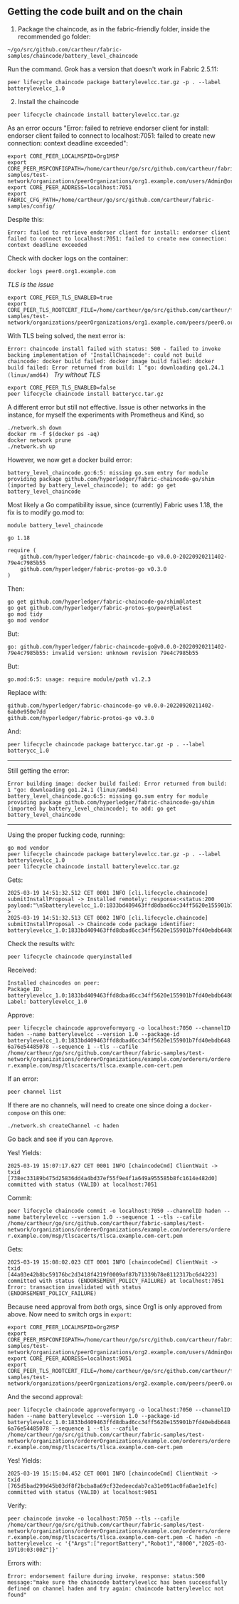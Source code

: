## Getting the code built and on the chain


1. Package the chaincode, as in the fabric-friendly folder, inside the recommended go folder:

`~/go/src/github.com/cartheur/fabric-samples/chaincode/battery_level_chaincode`

Run the command. Grok has a version that doesn't work in Fabric 2.5.11:

`peer lifecycle chaincode package batterylevelcc.tar.gz -p . --label batterylevelcc_1.0`

2. Install the chaincode

`peer lifecycle chaincode install batterylevelcc.tar.gz`

As an error occurs "Error: failed to retrieve endorser client for install: endorser client failed to connect to localhost:7051: failed to create new connection: context deadline exceeded":

```
export CORE_PEER_LOCALMSPID=Org1MSP
export CORE_PEER_MSPCONFIGPATH=/home/cartheur/go/src/github.com/cartheur/fabric-samples/test-network/organizations/peerOrganizations/org1.example.com/users/Admin@org1.example.com/msp
export CORE_PEER_ADDRESS=localhost:7051
export FABRIC_CFG_PATH=/home/cartheur/go/src/github.com/cartheur/fabric-samples/config/
```
Despite this:

`Error: failed to retrieve endorser client for install: endorser client failed to connect to localhost:7051: failed to create new connection: context deadline exceeded`

Check with docker logs on the container:

`docker logs peer0.org1.example.com`

_TLS is the issue_

```
export CORE_PEER_TLS_ENABLED=true
export CORE_PEER_TLS_ROOTCERT_FILE=/home/cartheur/go/src/github.com/cartheur/fabric-samples/test-network/organizations/peerOrganizations/org1.example.com/peers/peer0.org1.example.com/tls/ca.crt
```

With TLS being solved, the next error is:

`Error: chaincode install failed with status: 500 - failed to invoke backing implementation of 'InstallChaincode': could not build chaincode: docker build failed: docker image build failed: docker build failed: Error returned from build: 1 "go: downloading go1.24.1 (linux/amd64)
`
_Try without TLS_

```
export CORE_PEER_TLS_ENABLED=false
peer lifecycle chaincode install batterycc.tar.gz
```

A different error but still not effective. Issue is other networks in the instance, for myself the experiments with Prometheus and Kind, so

```
./network.sh down
docker rm -f $(docker ps -aq)
docker network prune
./network.sh up
```

However, we now get a docker build error:

`battery_level_chaincode.go:6:5: missing go.sum entry for module providing package github.com/hyperledger/fabric-chaincode-go/shim (imported by battery_level_chaincode); to add:
        go get battery_level_chaincode`

Most likely a Go compatibility issue, since (currently) Fabric uses 1.18, the fix is to modify go.mod to:

```
module battery_level_chaincode

go 1.18

require (
    github.com/hyperledger/fabric-chaincode-go v0.0.0-20220920211402-79e4c7985b55
    github.com/hyperledger/fabric-protos-go v0.3.0
)
```

Then:

```
go get github.com/hyperledger/fabric-chaincode-go/shim@latest
go get github.com/hyperledger/fabric-protos-go/peer@latest
go mod tidy
go mod vendor
```
But:

`go: github.com/hyperledger/fabric-chaincode-go@v0.0.0-20220920211402-79e4c7985b55: invalid version: unknown revision 79e4c7985b55`
 
But:

`go.mod:6:5: usage: require module/path v1.2.3`

Replace with:

```
github.com/hyperledger/fabric-chaincode-go v0.0.0-20220920211402-6ab0e950e7dd
github.com/hyperledger/fabric-protos-go v0.3.0
```

And:

`peer lifecycle chaincode package batterycc.tar.gz -p . --label batterycc_1.0`

-----

Still getting the error:

`Error building image: docker build failed: Error returned from build: 1 "go: downloading go1.24.1 (linux/amd64)
battery_level_chaincode.go:6:5: missing go.sum entry for module providing package github.com/hyperledger/fabric-chaincode-go/shim (imported by battery_level_chaincode); to add:
        go get battery_level_chaincode`

-----

Using the proper fucking code, running:

```
go mod vendor
peer lifecycle chaincode package batterylevelcc.tar.gz -p . --label batterylevelcc_1.0
peer lifecycle chaincode install batterylevelcc.tar.gz
```

Gets:

```
2025-03-19 14:51:32.512 CET 0001 INFO [cli.lifecycle.chaincode] submitInstallProposal -> Installed remotely: response:<status:200 payload:"\nSbatterylevelcc_1.0:1833bd409463ffd8dbad6cc34ff5620e155901b7fd40ebdb6486a76e54485078\022\022batterylevelcc_1.0" > 
2025-03-19 14:51:32.513 CET 0002 INFO [cli.lifecycle.chaincode] submitInstallProposal -> Chaincode code package identifier: batterylevelcc_1.0:1833bd409463ffd8dbad6cc34ff5620e155901b7fd40ebdb6486a76e54485078
```

Check the results with:

`peer lifecycle chaincode queryinstalled`

Received:

```
Installed chaincodes on peer:
Package ID: batterylevelcc_1.0:1833bd409463ffd8dbad6cc34ff5620e155901b7fd40ebdb6486a76e54485078, Label: batterylevelcc_1.0
```

Approve:

`peer lifecycle chaincode approveformyorg -o localhost:7050 --channelID haden --name batterylevelcc --version 1.0 --package-id batterylevelcc_1.0:1833bd409463ffd8dbad6cc34ff5620e155901b7fd40ebdb6486a76e54485078 --sequence 1 --tls --cafile /home/cartheur/go/src/github.com/cartheur/fabric-samples/test-network/organizations/ordererOrganizations/example.com/orderers/orderer.example.com/msp/tlscacerts/tlsca.example.com-cert.pem`

If an error:

`peer channel list`

If there are no channels, will need to create one since doing a `docker-compose` on this one:

`./network.sh createChannel -c haden`

Go back and see if you can `Approve`.

Yes! Yields:

`2025-03-19 15:07:17.627 CET 0001 INFO [chaincodeCmd] ClientWait -> txid [738ec33189b475d25836dd4a4bd37ef55f9e4f1a649a955585b8fc1614e482d0] committed with status (VALID) at localhost:7051`

Commit:

`peer lifecycle chaincode commit -o localhost:7050 --channelID haden --name batterylevelcc --version 1.0 --sequence 1 --tls --cafile /home/cartheur/go/src/github.com/cartheur/fabric-samples/test-network/organizations/ordererOrganizations/example.com/orderers/orderer.example.com/msp/tlscacerts/tlsca.example.com-cert.pem`

Gets:

```
2025-03-19 15:08:02.023 CET 0001 INFO [chaincodeCmd] ClientWait -> txid [44a03e42b8bc59176bc2d3418f4219f0009af87b71339b78e8112317bc6d4223] committed with status (ENDORSEMENT_POLICY_FAILURE) at localhost:7051
Error: transaction invalidated with status (ENDORSEMENT_POLICY_FAILURE)
```
Because need approval from _both_ orgs, since Org1 is only approved from above. Now need to switch orgs in `export`:

```
export CORE_PEER_LOCALMSPID=Org2MSP
export CORE_PEER_MSPCONFIGPATH=/home/cartheur/go/src/github.com/cartheur/fabric-samples/test-network/organizations/peerOrganizations/org2.example.com/users/Admin@org2.example.com/msp
export CORE_PEER_ADDRESS=localhost:9051
export CORE_PEER_TLS_ROOTCERT_FILE=/home/cartheur/go/src/github.com/cartheur/fabric-samples/test-network/organizations/peerOrganizations/org2.example.com/peers/peer0.org2.example.com/tls/ca.crt
```
And the second approval:

`peer lifecycle chaincode approveformyorg -o localhost:7050 --channelID haden --name batterylevelcc --version 1.0 --package-id batterylevelcc_1.0:1833bd409463ffd8dbad6cc34ff5620e155901b7fd40ebdb6486a76e54485078 --sequence 1 --tls --cafile /home/cartheur/go/src/github.com/cartheur/fabric-samples/test-network/organizations/ordererOrganizations/example.com/orderers/orderer.example.com/msp/tlscacerts/tlsca.example.com-cert.pem`

Yes! Yields:

`2025-03-19 15:15:04.452 CET 0001 INFO [chaincodeCmd] ClientWait -> txid [765d5bad299d45b03df8f2bcba8a69cf32edeecdab7ca31e091ac0fa8ae1e1fc] committed with status (VALID) at localhost:9051`

Verify:

`peer chaincode invoke -o localhost:7050 --tls --cafile /home/cartheur/go/src/github.com/cartheur/fabric-samples/test-network/organizations/ordererOrganizations/example.com/orderers/orderer.example.com/msp/tlscacerts/tlsca.example.com-cert.pem -C haden -n batterylevelcc -c '{"Args":["reportBattery","Robot1","8000","2025-03-19T10:03:00Z"]}'`

Errors with:

`Error: endorsement failure during invoke. response: status:500 message:"make sure the chaincode batterylevelcc has been successfully defined on channel haden and try again: chaincode batterylevelcc not found" `